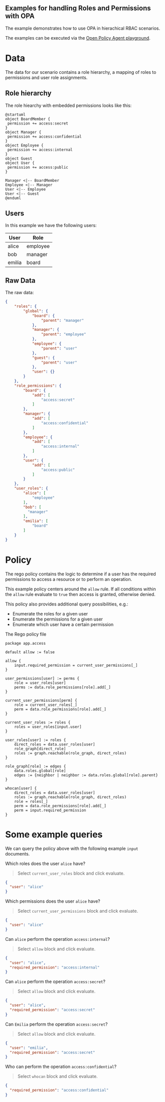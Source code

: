 Examples for handling Roles and Permissions with OPA
---

The example demonstrates how to use OPA in hierachical RBAC scenarios.

The examples can be executed via the [Open Policy Agent playground](https://play.openpolicyagent.org).

# Data
The data for our scenario contains a role hierarchy, a mapping of roles to permissions and user role assignments.

## Role hierarchy
The role hiearchy with embedded permissions looks like this:
```plantuml
@startuml
object BoardMember {
 permission += access:secret
}
object Manager {
 permission += access:confidential
}
object Employee {
 permission += access:internal
}
object Guest 
object User {
 permission += access:public
}

Manager <|-- BoardMember
Employee <|-- Manager
User <|-- Employee
User <|-- Guest
@enduml
```

## Users

In this example we have the following users:

| User   | Role     |
|--------|----------|
| alice  | employee |
| bob    | manager  |
| emilia | board    |

## Raw Data

The raw data:
```json
{
    "roles": {
        "global": {
            "board": {
                "parent": "manager"
            },
            "manager": {
                "parent": "employee"
            },
            "employee": {
                "parent": "user"
            },
            "guest": {
                "parent": "user"
            },
            "user": {}
        }
    },
    "role_permissions": {
        "board": {
            "add": [
                "access:secret"
            ]
        },
        "manager": {
            "add": [
                "access:confidential"
            ]
        },
        "employee": {
            "add": [
                "access:internal"
            ]
        },
        "user": {
            "add": [
                "access:public"
            ]
        }
    },
    "user_roles": {
        "alice": [
            "employee"
        ],
        "bob": [
          "manager"
        ],
        "emilia": [
            "board"
        ]
    }
}
```

# Policy

The rego policy contains the logic to determine if a user has the required permissions to access a resource or to perform 
an operation. 

This example policy centers around the `allow` rule. If all conditions within the `allow` rule evaluate to `true` then access is granted, otherwise denied.

This policy also provides additional query possibilities, e.g.:
- Enumerate the roles for a given user
- Enumerate the permissions for a given user
- Enumerate which user have a certain permission

The Rego policy file
```rego
package app.access

default allow := false

allow {
	input.required_permission = current_user_permissions[_]
}

user_permissions[user] := perms {
	role = user_roles[user]
	perms := data.role_permissions[role].add[_]
}

current_user_permissions[perm] {
	role = current_user_roles[_]
	perm = data.role_permissions[role].add[_]
}

current_user_roles := roles {
	roles = user_roles[input.user]
}

user_roles[user] := roles {
	direct_roles = data.user_roles[user]
	role_graph[direct_role]
	roles := graph.reachable(role_graph, direct_roles)
}

role_graph[role] := edges {
	data.roles.global[role]
	edges := {neighbor | neighbor := data.roles.global[role].parent}
}

whocan[user] {
	direct_roles = data.user_roles[user]
	roles := graph.reachable(role_graph, direct_roles)
	role = roles[_]
	perm = data.role_permissions[role].add[_]
	perm = input.required_permission
}
```

# Some example queries

We can query the policy above with the following example `input` documents.

Which roles does the user `alice` have?
 > Select `current_user_roles` block and click evaluate.
```json
{
  "user": "alice"
}
```

Which permissions does the user `alice` have?
> Select `current_user_permissions` block and click evaluate.
```json
{
  "user": "alice"
}
```

Can `alice` perform the operation `access:internal`?
 > Select `allow` block and click evaluate.
```json
{
  "user": "alice",
  "required_permission": "access:internal"
}
```

Can `alice` perform the operation `access:secret`?
 > Select `allow` block and click evaluate.
```json
{
  "user": "alice",
  "required_permission": "access:secret"
}
```

Can `Emilia` perform the operation `access:secret`?
 > Select `allow` block and click evaluate.
```json
{
  "user": "emilia",
  "required_permission": "access:secret"
}
```

Who can perform the operation `access:confidential`?
 > Select `whocan` block and click evaluate.
```json
{
  "required_permission": "access:confidential"
}
```